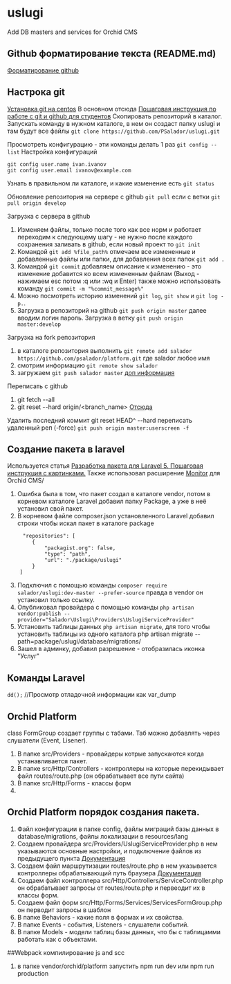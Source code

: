 # uslugi
Add DB masters and services for Orchid CMS

## Github форматирование текста (README.md)
[Форматирование github](https://help.github.com/articles/basic-writing-and-formatting-syntax/)

## Настрока git

[Установка git на centos](https://www.8host.com/blog/ustanovka-git-na-centos-7/)
В основном отсюда [Пошаговая инструкция по работе с git и github для студентов](https://github.com/andreiled/mipt-cs-4sem/wiki/%D0%9F%D0%BE%D1%88%D0%B0%D0%B3%D0%BE%D0%B2%D0%B0%D1%8F-%D0%B8%D0%BD%D1%81%D1%82%D1%80%D1%83%D0%BA%D1%86%D0%B8%D1%8F-%D0%BF%D0%BE-%D1%80%D0%B0%D0%B1%D0%BE%D1%82%D0%B5-%D1%81-git-%D0%B8-github-%D0%B4%D0%BB%D1%8F-%D1%81%D1%82%D1%83%D0%B4%D0%B5%D0%BD%D1%82%D0%BE%D0%B2)
Скопировать репозиторий в каталог. Запускать команду в нужном каталоге, в нем он создаст папку uslugi и там будут все файлы
`git clone https://github.com/PSalador/uslugi.git`

Просмотреть конфигурацию - эти команды делать 1 раз
`git config --list`
Настройка конфигураций
```
git config user.name ivan.ivanov
git config user.email ivanov@example.com
```
Узнать в правильном ли каталоге, и какие изменение есть
`git status`

Обновление репозитория на сервере с github
`git pull` если с ветки `git pull origin develop`


Загрузка с сервера в github
1) Изменяем файлы, только после того как все норм и работает переходим к следующему шагу - не нужно после каждого сохранения заливать в github, если новый проект то `git init`
2) Командой `git add %file_path%` отмечаем все измененные и добавленные файлы или папки, для добавления всех папок `git add .`
3) Командой `git commit` добавляем описание к изменению - это изменение добавится ко всем измененным файлам (Выход - нажимаем esc потом :q или :wq и Enter) также можно использовать команду `git commit -m "%commit_message%"`
4) Можно посмотреть историю изменений `git log`, `git show` и `git log -p.`.
5) Загрузка в репозиторий на github `git push origin master` далее вводим логин пароль. Загрузка в ветку `git push origin master:develop`


Загрузка на fork  репозитория
1) в каталоге репозитория выполнить `git remote add salador https://github.com/psalador/platform.git`
где salador любое имя
2) смотрим информацию `git remote show salador`
3) загружаем `git push salador master` [доп информация](https://git-scm.com/book/ru/v1/%D0%92%D0%B5%D1%82%D0%B2%D0%BB%D0%B5%D0%BD%D0%B8%D0%B5-%D0%B2-Git-%D0%9F%D0%B5%D1%80%D0%B5%D0%BC%D0%B5%D1%89%D0%B5%D0%BD%D0%B8%D0%B5)

Переписать с github
1) git fetch --all
2) git reset --hard origin/<branch_name>
[Отсюда](http://qaru.site/questions/92/how-do-i-force-git-pull-to-overwrite-local-files)

Удалить последний коммит
git reset HEAD^ --hard
переписать удаленный реп (-force) `git push origin master:userscreen -f`


## Создание пакета в laravel
Используется статья [Разработка пакета для Laravel 5. Пошаговая инструкция с картинками.](https://laravel-news.ru/blog/tutorials/develop-laravel5-package-step-by-step)
Также использовал расширение [Monitor](https://github.com/TheOrchid/Monitor) для Orchid CMS/


1) Ошибка была в том, что пакет создал в каталоге vendor, потом в корневом каталоге Laravel добавил папку Package, а уже в неё установил свой пакет.
2) В корневом файле composer.json установленного Laravel добавил строки чтобы искал пакет в каталоге package
```
	 "repositories": [
        {
			"packagist.org": false,
            "type": "path",
            "url": "./package/uslugi"
        }
	]
```
3) Подключил с помощью команды `composer require salador/uslugi:dev-master --prefer-source` правда в vendor он установил только ссылку.
4) Опубликовал провайдера с помощью команды `php artisan vendor:publish --provider="Salador\Uslugi\Providers\UslugiServiceProvider"`
5) Установить таблицы данных `php artisan migrate`, для того чтобы установить таблицы из одного каталога php artisan migrate --path=package/uslugi/database/migrations/
6) Зашел в админку, добавил разрешение - отобразилась иконка "Услуг"

## Команды Laravel

`dd();` //Просмотр отладочной информации как var_dump

## Orchid Platform

class FormGroup создает группы с табами. Таб можно добавлять через слушатели (Event, Lisener).

1) В папке src/Providers - провайдеры котрые запускаются когда устанавливается пакет.
2) В папке src/Http/Controllers - контроллеры на которые перекидывает файл routes/route.php (он обрабатывает все пути сайта)
3) В папке src/Http/Forms - классы форм 
4)  

## Orchid Platform порядок создания пакета.
1) Файл конфигурации в папке config, файлы миграций базы данных в database/migrations, файлы локализации в resources/lang
2) Создаем провайдера src/Providers/UslugiServiceProvider.php в нем указываются основные настройки, и подключение файлов из предыдущего пункта [Документация](https://laravel.ru/docs/v5/providers)
3) Создаем файл маршрутизации routes/route.php в нем указывается контроллеры обрабатывающий путь браузера [Документация](https://laravel.ru/docs/v5/routing)
4) Создаем файл контроллера src/Http/Controllers/ServiceController.php он обрабатывает запросы от routes/route.php и первеодит их в классы форм.
5) Создаем файл форм src/Http/Forms/Services/ServicesFormGroup.php он перводит запросы в шаблон 
6) В папке Behaviors - какие поля в формах и  их свойства.
7) В папке Events - события, Listeners - слушатели событий.
8) В папке Models - модели таблиц базы данных, что бы с таблицамми работать как с объектами.


##Webpack компилирование js and scc
1) в папке vendor/orchid/platform запустить npm run dev или npm run production 
